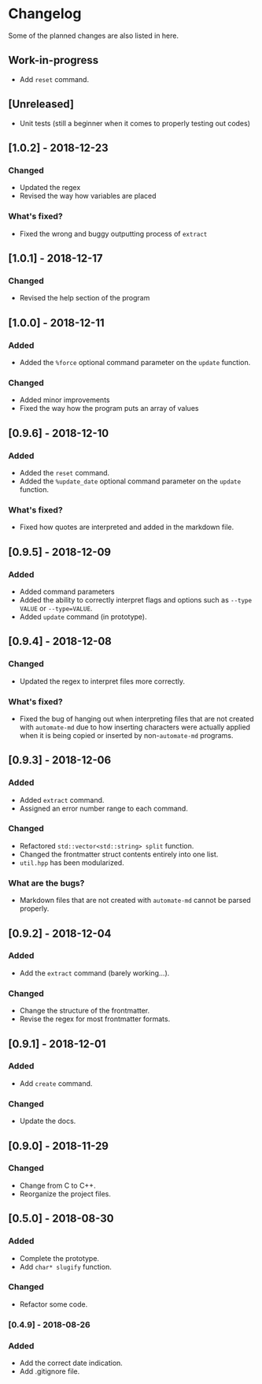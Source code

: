 # Changelog
Some of the planned changes are also listed in here.

## Work-in-progress
- Add `reset` command.

## [Unreleased]
- Unit tests (still a beginner when it comes to properly testing out codes)

## [1.0.2] - 2018-12-23
### Changed
- Updated the regex
- Revised the way how variables are placed

### What's fixed?
- Fixed the wrong and buggy outputting process of `extract`

## [1.0.1] - 2018-12-17
### Changed
- Revised the help section of the program

## [1.0.0] - 2018-12-11
### Added
- Added the `%force` optional command parameter on the `update` function.

### Changed
- Added minor improvements
- Fixed the way how the program puts an array of values

## [0.9.6] - 2018-12-10
### Added
- Added the `reset` command.
- Added the `%update_date` optional command parameter on the `update` function.

### What's fixed?
- Fixed how quotes are interpreted and added in the markdown file.

## [0.9.5] - 2018-12-09
### Added
- Added command parameters
- Added the ability to correctly interpret flags and options such as `--type VALUE` or `--type=VALUE`.
- Added `update` command (in prototype).

## [0.9.4] - 2018-12-08
### Changed
- Updated the regex to interpret files more correctly.

### What's fixed?
- Fixed the bug of hanging out when interpreting files that are not created with `automate-md` due to how inserting characters were actually applied when it is being copied or inserted by non-`automate-md` programs.

## [0.9.3] - 2018-12-06
### Added
- Added `extract` command.
- Assigned an error number range to each command.

### Changed
- Refactored `std::vector<std::string> split` function.
- Changed the frontmatter struct contents entirely into one list.
- `util.hpp` has been modularized.

### What are the bugs?
- Markdown files that are not created with `automate-md` cannot be parsed properly.

## [0.9.2] - 2018-12-04
### Added
- Add the `extract` command (barely working...).

### Changed
- Change the structure of the frontmatter.
- Revise the regex for most frontmatter formats.

## [0.9.1] - 2018-12-01
### Added
- Add `create` command.

### Changed
- Update the docs.

## [0.9.0] - 2018-11-29
### Changed
- Change from C to C++.
- Reorganize the project files.

## [0.5.0] - 2018-08-30
### Added
- Complete the prototype.
- Add `char* slugify` function.

### Changed
- Refactor some code.

### [0.4.9] - 2018-08-26
### Added
- Add the correct date indication.
- Add .gitignore file.

